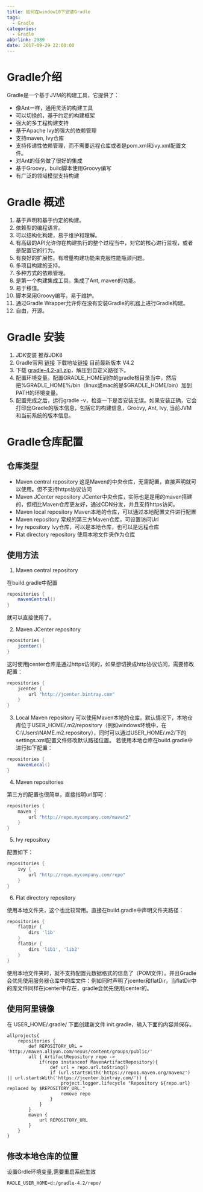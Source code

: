 ```yaml
---
title: 如何在window10下安装Gradle
tags:
  - Gradle
categories:
  - Gradle
abbrlink: 2989
date: 2017-09-29 22:00:00
---
```

# Gradle介绍

Gradle是一个基于JVM的构建工具，它提供了：

* 像Ant一样，通用灵活的构建工具
* 可以切换的，基于约定的构建框架
* 强大的多工程构建支持
* 基于Apache Ivy的强大的依赖管理
* 支持maven, Ivy仓库
* 支持传递性依赖管理，而不需要远程仓库或者是pom.xml和ivy.xml配置文件。
* 对Ant的任务做了很好的集成
* 基于Groovy，build脚本使用Groovy编写
* 有广泛的领域模型支持构建

<!-- more  -->

# Gradle 概述
1. 基于声明和基于约定的构建。
2. 依赖型的编程语言。
3. 可以结构化构建，易于维护和理解。
4. 有高级的API允许你在构建执行的整个过程当中，对它的核心进行监视，或者是配置它的行为。
5. 有良好的扩展性。有增量构建功能来克服性能瓶颈问题。
6. 多项目构建的支持。
7. 多种方式的依赖管理。
8. 是第一个构建集成工具。集成了Ant, maven的功能。
9. 易于移值。
10. 脚本采用Groovy编写，易于维护。
11. 通过Gradle Wrapper允许你在没有安装Gradle的机器上进行Gradle构建。
12. 自由，开源。

# Gradle 安装

1. JDK安装 推荐JDK8
2. Gradle官网 [链接](https://gradle.org/) 下载地址[链接](http://services.gradle.org/distributions/) 目前最新版本 V4.2
3. 下载 [gradle-4.2-all.zip](http://services.gradle.org/distributions/gradle-4.2-all.zip)，解压到自定义路径下。
4. 配置环境变量。配置GRADLE_HOME到你的gradle根目录当中，然后把%GRADLE_HOME%/bin（linux或mac的是$GRADLE_HOME/bin）加到PATH的环境变量。
5. 配置完成之后，运行gradle -v，检查一下是否安装无误。如果安装正确，它会打印出Gradle的版本信息，包括它的构建信息，Groovy, Ant, Ivy, 当前JVM和当前系统的版本信息。

# Gradle仓库配置

## 仓库类型

* Maven central repository	这是Maven的中央仓库，无需配置，直接声明就可以使用。但不支持https协议访问
* Maven JCenter repository	JCenter中央仓库，实际也是是用的maven搭建的，但相比Maven仓库更友好，通过CDN分发，并且支持https访问。
* Maven local repository	Maven本地的仓库，可以通过本地配置文件进行配置
* Maven repository	常规的第三方Maven仓库，可设置访问Url
* Ivy repository	Ivy仓库，可以是本地仓库，也可以是远程仓库
* Flat directory repository	使用本地文件夹作为仓库

## 使用方法

1. Maven central repository

  在build.gradle中配置
  ``` groovy
  repositories {
      mavenCentral()
  }
  ```
  就可以直接使用了。

2. Maven JCenter repository
  ``` groovy
  repositories {
      jcenter()
  }
  ```
  这时使用jcenter仓库是通过https访问的，如果想切换成http协议访问，需要修改配置：
  ``` groovy
  repositories {
      jcenter {
          url "http://jcenter.bintray.com"
      }
  }
  ```

3. Local Maven repository
  可以使用Maven本地的仓库。默认情况下，本地仓库位于USER_HOME/.m2/repository（例如windows环境中，在C:\Users\NAME.m2.repository），同时可以通过USER_HOME/.m2/下的settings.xml配置文件修改默认路径位置。
  若使用本地仓库在build.gradle中进行如下配置：
  ``` groovy
  repositories {
      mavenLocal()
  }
  ```
4. Maven repositories

  第三方的配置也很简单，直接指明url即可：
  ``` groovy
  repositories {
      maven {
          url "http://repo.mycompany.com/maven2"
      }
  }
  ```

5. Ivy repository

  配置如下：
  ``` groovy
  repositories {
      ivy {
          url "http://repo.mycompany.com/repo"
      }
  }
  ```

6. Flat directory repository

  使用本地文件夹，这个也比较常用。直接在build.gradle中声明文件夹路径：
  ``` groovy
  repositories {
      flatDir {
          dirs 'lib'
      }
      flatDir {
          dirs 'lib1', 'lib2'
      }
  }
  ```

  使用本地文件夹时，就不支持配置元数据格式的信息了（POM文件）。并且Gradle会优先使用服务器仓库中的库文件：例如同时声明了jcenter和flatDir，当flatDir中的库文件同样在jcenter中存在，gradle会优先使用jcenter的。

## 使用阿里镜像
在 USER_HOME/.gradle/ 下面创建新文件 init.gradle，输入下面的内容并保存。
```
allprojects{
    repositories {
        def REPOSITORY_URL = 'http://maven.aliyun.com/nexus/content/groups/public/'
        all { ArtifactRepository repo ->
            if(repo instanceof MavenArtifactRepository){
                def url = repo.url.toString()
                if (url.startsWith('https://repo1.maven.org/maven2') || url.startsWith('https://jcenter.bintray.com/')) {
                    project.logger.lifecycle "Repository ${repo.url} replaced by $REPOSITORY_URL."
                    remove repo
                }
            }
        }
        maven {
            url REPOSITORY_URL
        }
    }
}
```

## 修改本地仓库的位置

设置Grdle环境变量,需要重启系统生效
```
RADLE_USER_HOME=d:/gradle-4.2/repo/
```
